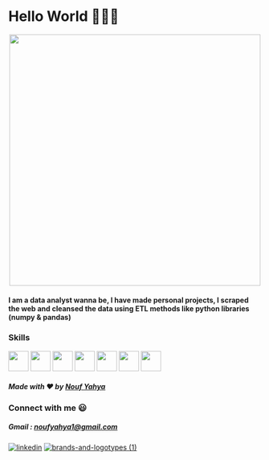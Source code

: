 # Hello World 👋🏻😃

  


 <p align="center"> <img src="https://media.giphy.com/media/LRxOfdtweFtglMZuMd/giphy.gif" width="500"/></p>
 
    
#### I am a data analyst wanna be, I have made personal projects, I scraped the web and cleansed the data using ETL methods like python libraries (numpy & pandas) 

  ### Skills 
  
 <img src="https://user-images.githubusercontent.com/38424188/156393994-af715511-d178-4bcd-b96a-eb07b4c39e3c.png" width="40"/>  <img src="https://user-images.githubusercontent.com/38424188/156393370-59d107d4-c7c4-40dd-98d4-7d1caee1fc74.png" width="40"/> <img src="https://user-images.githubusercontent.com/38424188/87692569-f22bbe00-c79c-11ea-9ccb-e9eff2ebc48a.png" width="40"/>    <img src="https://user-images.githubusercontent.com/38424188/87692570-f2c45480-c79c-11ea-9351-2fab50c62946.png" width="40"/>       <img src="https://user-images.githubusercontent.com/38424188/87692573-f3f58180-c79c-11ea-8c46-3d79b015ccc3.png" width="40"/>    <img src="https://user-images.githubusercontent.com/38424188/87692586-f526ae80-c79c-11ea-997c-d97a0837b0a7.png" width="40"/>     <img src="https://user-images.githubusercontent.com/38424188/95967340-33278300-0e1d-11eb-957a-d163debe4bcc.png" width="40" />
</p>

##### Made with ❤️ by [Nouf Yahya](https://github.com/noufyahya)

### Connect with me 😃 
##### Gmail : noufyahya1@gmail.com

   [![linkedin](https://user-images.githubusercontent.com/38424188/87664712-ca296400-c776-11ea-80b6-464a29c86aea.png)][1] 
  [![brands-and-logotypes (1)](https://user-images.githubusercontent.com/38424188/87664531-71f26200-c776-11ea-9c7e-8df10843d7de.png)][2]



[1]:  http://www.linkedin.com/in/noufyahyacodes/
[2]: https://www.instagram.com/nouf.codes/

